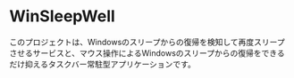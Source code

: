 # WinSleepWell
このプロジェクトは、Windowsのスリープからの復帰を検知して再度スリープさせるサービスと、マウス操作によるWindowsのスリープからの復帰をできるだけ抑えるタスクバー常駐型アプリケーションです。
